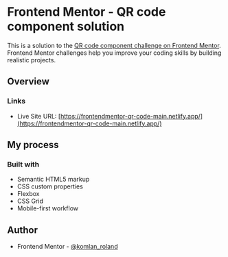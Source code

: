 # Frontend Mentor - QR code component solution

This is a solution to the [QR code component challenge on Frontend Mentor](https://www.frontendmentor.io/challenges/qr-code-component-iux_sIO_H). Frontend Mentor challenges help you improve your coding skills by building realistic projects. 

## Overview

### Links

- Live Site URL: [https://frontendmentor-qr-code-main.netlify.app/](https://frontendmentor-qr-code-main.netlify.app/)

## My process

### Built with

- Semantic HTML5 markup
- CSS custom properties
- Flexbox
- CSS Grid
- Mobile-first workflow

## Author

- Frontend Mentor - [@komlan_roland](https://www.frontendmentor.io/profile/komlan_roland)
